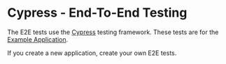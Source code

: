 # Cypress - End-To-End Testing

The E2E tests use the [Cypress](https://www.cypress.io) testing framework. These tests are for the [Example Application](../packages/example).

If you create a new application, create your own E2E tests.
